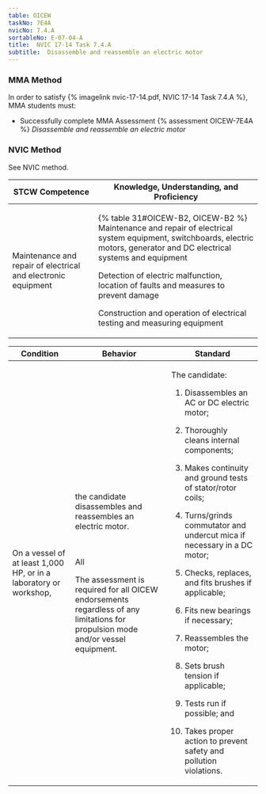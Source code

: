 ```yaml
---
table: OICEW
taskNo: 7E4A
nvicNo: 7.4.A 
sortableNo: E-07-04-A
title:  NVIC 17-14 Task 7.4.A
subtitle:  Disassemble and reassemble an electric motor
---
```



### MMA Method

In order to satisfy  {% imagelink nvic-17-14.pdf, NVIC 17-14 Task 7.4.A %}, MMA students must:

* Successfully complete MMA Assessment {% assessment OICEW-7E4A %} *Disassemble and reassemble an electric motor*


### NVIC Method

<a onclick="togglevisibility('nvic_methods')" >See NVIC method.</a>

<div id='nvic_methods' class='hide'>

<table>
<thead>
<tr>
<th class='forty'> STCW Competence </th>
<th class='sixty'> Knowledge, Understanding, and Proficiency </th>
</tr>
</thead>




<tbody>
<tr><td markdown='1'>

Maintenance and repair of electrical and electronic equipment

</td><td markdown='1'>

{% table 31#OICEW-B2, OICEW-B2 %} Maintenance and repair of electrical system equipment, switchboards, electric motors, generator and DC electrical systems and equipment 

Detection of electric malfunction, location of faults and measures to prevent damage 

Construction and operation of electrical testing and measuring equipment

</td></tr>


</tbody>
</table>


<table>
<thead>
<tr><th class='twenty'>  Condition </th><th class='twenty'> Behavior </th><th  class='sixty'>Standard </th></tr>
</thead>
<tbody >



<tr><td markdown='1'>

On a vessel of at least 1,000 HP, or in a laboratory or workshop,

</td><td markdown='1'>

the candidate disassembles and reassembles an electric motor.

<br>

<div class="tooltip" markdown='1'>

All

The assessment is required for all OICEW endorsements regardless of any limitations for propulsion mode and/or vessel equipment.

</div>


</td><td markdown='1'>

The candidate:

1. Disassembles an AC or DC electric motor;

1. Thoroughly cleans internal components;

2. Makes continuity and ground tests of stator/rotor coils;

3. Turns/grinds commutator and undercut mica if necessary in a DC motor;

4. Checks, replaces, and fits brushes if applicable;

5. Fits new bearings if necessary;

6. Reassembles the motor;

7. Sets brush tension if applicable;

8. Tests run if possible; and

10. Takes proper action to prevent safety and pollution violations.

</td></tr>
</tbody>
</table>
</div>
